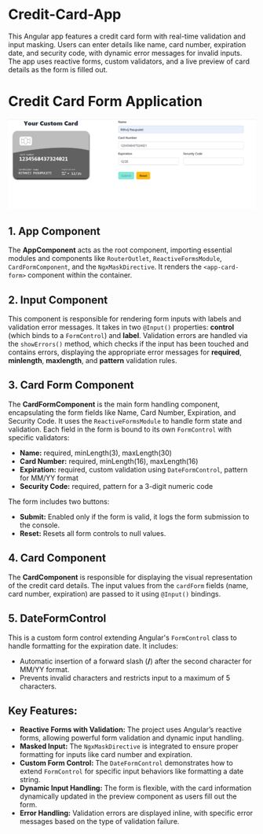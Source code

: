 # Credit-Card-App
This Angular app features a credit card form with real-time validation and input masking. Users can enter details like name, card number, expiration date, and security code, with dynamic error messages for invalid inputs. The app uses reactive forms, custom validators, and a live preview of card details as the form is filled out.
<h1>Credit Card Form Application</h1>

![Card Preview](public/Credit%20card%20preview.png)


<h2>1. App Component</h2>
<p>
  The <strong>AppComponent</strong> acts as the root component, importing essential modules and components like 
  <code>RouterOutlet</code>, <code>ReactiveFormsModule</code>, <code>CardFormComponent</code>, and the 
  <code>NgxMaskDirective</code>. It renders the <code>&lt;app-card-form&gt;</code> component within the container.
</p>

<h2>2. Input Component</h2>
<p>
  This component is responsible for rendering form inputs with labels and validation error messages. 
  It takes in two <code>@Input()</code> properties: <strong>control</strong> (which binds to a <code>FormControl</code>) and 
  <strong>label</strong>.
  Validation errors are handled via the <code>showErrors()</code> method, which checks if the input has been touched and 
  contains errors, displaying the appropriate error messages for <strong>required</strong>, <strong>minlength</strong>, 
  <strong>maxlength</strong>, and <strong>pattern</strong> validation rules.
</p>

<h2>3. Card Form Component</h2>
<p>
  The <strong>CardFormComponent</strong> is the main form handling component, encapsulating the form fields like Name, Card 
  Number, Expiration, and Security Code. It uses the <code>ReactiveFormsModule</code> to handle form state and validation. 
  Each field in the form is bound to its own <code>FormControl</code> with specific validators:
</p>
<ul>
  <li><strong>Name:</strong> required, minLength(3), maxLength(30)</li>
  <li><strong>Card Number:</strong> required, minLength(16), maxLength(16)</li>
  <li><strong>Expiration:</strong> required, custom validation using <code>DateFormControl</code>, pattern for MM/YY format</li>
  <li><strong>Security Code:</strong> required, pattern for a 3-digit numeric code</li>
</ul>
<p>
  The form includes two buttons:
</p>
<ul>
  <li><strong>Submit:</strong> Enabled only if the form is valid, it logs the form submission to the console.</li>
  <li><strong>Reset:</strong> Resets all form controls to null values.</li>
</ul>

<h2>4. Card Component</h2>
<p>
  The <strong>CardComponent</strong> is responsible for displaying the visual representation of the credit card details. 
  The input values from the <code>cardForm</code> fields (name, card number, expiration) are passed to it using 
  <code>@Input()</code> bindings.
</p>

<h2>5. DateFormControl</h2>
<p>
  This is a custom form control extending Angular's <code>FormControl</code> class to handle formatting for the expiration 
  date. It includes:
</p>
<ul>
  <li>Automatic insertion of a forward slash (<strong>/</strong>) after the second character for MM/YY format.</li>
  <li>Prevents invalid characters and restricts input to a maximum of 5 characters.</li>
</ul>

<h2>Key Features:</h2>
<ul>
  <li><strong>Reactive Forms with Validation:</strong> The project uses Angular’s reactive forms, allowing powerful form 
      validation and dynamic input handling.</li>
  <li><strong>Masked Input:</strong> The <code>NgxMaskDirective</code> is integrated to ensure proper formatting for inputs 
      like card number and expiration.</li>
  <li><strong>Custom Form Control:</strong> The <code>DateFormControl</code> demonstrates how to extend 
      <code>FormControl</code> for specific input behaviors like formatting a date string.</li>
  <li><strong>Dynamic Input Handling:</strong> The form is flexible, with the card information dynamically updated in the 
      preview component as users fill out the form.</li>
  <li><strong>Error Handling:</strong> Validation errors are displayed inline, with specific error messages based on the type 
      of validation failure.</li>
</ul>
